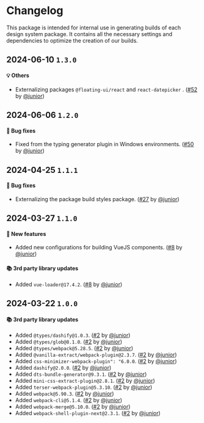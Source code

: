 # Changelog

This package is intended for internal use in generating builds of each design system package. It contains all the necessary settings and dependencies to optimize the creation of our builds.

## 2024-06-10 `1.3.0`

#### 💡 Others

- Externalizing packages `@floating-ui/react` and `react-datepicker` . ([#52](https://git.rarolabs.com.br/frontend/rarui/pull/52) by [@junior](https://git.rarolabs.com.br/junior))

## 2024-06-06 `1.2.0`

#### 🐛 Bug fixes

- Fixed from the typing generator plugin in Windows environments. ([#50](https://git.rarolabs.com.br/frontend/rarui/pull/50) by [@junior](https://git.rarolabs.com.br/junior))

## 2024-04-25 `1.1.1`

#### 🐛 Bug fixes

- Externalizing the package build styles package. ([#27](https://git.rarolabs.com.br/frontend/rarui/pull/27) by [@junior](https://git.rarolabs.com.br/junior))

## 2024-03-27 `1.1.0`

#### 🎉 New features

- Added new configurations for building VueJS components. ([#8](https://git.rarolabs.com.br/frontend/rarui/pull/8) by [@junior](https://git.rarolabs.com.br/junior))

#### 📚 3rd party library updates

- Added `vue-loader@17.4.2`. ([#8](https://git.rarolabs.com.br/frontend/rarui/pull/8) by [@junior](https://git.rarolabs.com.br/junior))

## 2024-03-22 `1.0.0`

#### 📚 3rd party library updates

- Added `@types/dashify@1.0.3`. ([#2](https://git.rarolabs.com.br/frontend/rarui/pull/2) by [@junior](https://git.rarolabs.com.br/junior))
- Added `@types/glob@8.1.0`. ([#2](https://git.rarolabs.com.br/frontend/rarui/pull/2) by [@junior](https://git.rarolabs.com.br/junior))
- Added `@types/webpack@5.28.5`. ([#2](https://git.rarolabs.com.br/frontend/rarui/pull/2) by [@junior](https://git.rarolabs.com.br/junior))
- Added `@vanilla-extract/webpack-plugin@2.3.7`. ([#2](https://git.rarolabs.com.br/frontend/rarui/pull/2) by [@junior](https://git.rarolabs.com.br/junior))
- Added `css-minimizer-webpack-plugin": "6.0.0`. ([#2](https://git.rarolabs.com.br/frontend/rarui/pull/2) by [@junior](https://git.rarolabs.com.br/junior))
- Added `dashify@2.0.0`. ([#2](https://git.rarolabs.com.br/frontend/rarui/pull/2) by [@junior](https://git.rarolabs.com.br/junior))
- Added `dts-bundle-generator@9.3.1`. ([#2](https://git.rarolabs.com.br/frontend/rarui/pull/2) by [@junior](https://git.rarolabs.com.br/junior))
- Added `mini-css-extract-plugin@2.8.1`. ([#2](https://git.rarolabs.com.br/frontend/rarui/pull/2) by [@junior](https://git.rarolabs.com.br/junior))
- Added `terser-webpack-plugin@5.3.10`. ([#2](https://git.rarolabs.com.br/frontend/rarui/pull/2) by [@junior](https://git.rarolabs.com.br/junior))
- Added `webpack@5.90.3`. ([#2](https://git.rarolabs.com.br/frontend/rarui/pull/2) by [@junior](https://git.rarolabs.com.br/junior))
- Added `webpack-cli@5.1.4`. ([#2](https://git.rarolabs.com.br/frontend/rarui/pull/2) by [@junior](https://git.rarolabs.com.br/junior))
- Added `webpack-merge@5.10.0`. ([#2](https://git.rarolabs.com.br/frontend/rarui/pull/2) by [@junior](https://git.rarolabs.com.br/junior))
- Added `webpack-shell-plugin-next@2.3.1`. ([#2](https://git.rarolabs.com.br/frontend/rarui/pull/2) by [@junior](https://git.rarolabs.com.br/junior))

<!-- #### 🛠 Breaking changes -->

<!-- #### 📚 3rd party library updates -->

<!-- #### 🎉 New features -->

<!-- #### 🐛 Bug fixes -->

<!-- #### 💡 Others -->

<!-- #### ⚠️ Notices -->
